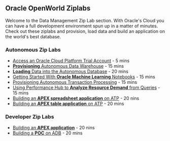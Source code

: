 ## Oracle OpenWorld Ziplabs ##

Welcome to the Data Management Zip Lab section.  With Oracle's Cloud you can have a full development environment spun up in a matter of minutes.  Check out these ziplabs and provision, load data and build an application on the world's best database.

### Autonomous Zip Labs

* [Access an Oracle Cloud Platform Trial Account](2019/new-account) - 5 mins
* [**Provisioning** Autonomous Data Warehouse](2019/adw-provisioning) - 15 mins
* [**Loading** Data into the Autonomous Database](2019/adw-loading) - 20 mins
* [Getting Started With **Oracle Machine Learning** Notebooks](2019/adw-machine-learning) - 15 mins
* [Provisioning Autonomous Transaction Processing](2019/atp-provisioning) - 15 mins
* [Using Performance Hub to **Analyze Resource Demand** from Queries](2019/atp-performance-hub) - 15 mins
* [Building an **APEX spreadsheet application** on ATP](2019/atp-apex-spreadsheet-app) - 20 nins
* [Building an **APEX table application** on ATP](2019/atp-apex-table-app) - 20 mins

### Developer Zip Labs

* [Building an **APEX application**](/developer/ziplabs/apex_app_dev) - 20 nins
* [Building a **POC** on ADB](/developer/ziplabs/apex_poc_adb) - 20 mins





